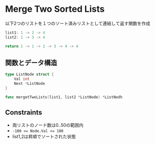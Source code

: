 # Merge Two Sorted Lists

以下2つのリストを１つのソート済みリストとして連結して返す関数を作成

```go
list1: 1 -> 2 -> 4
list2: 1 -> 3 -> 4

return 1 -> 1 -> 2 -> 3 -> 4 -> 4
```

## 関数とデータ構造
```go
type ListNode struct {
    Val int
    Next *ListNode
}

func mergetTwoLists(list1, list2 *ListNode) *ListNodh
```

## Constraints
* 両リストのノード数は0..50の範囲内
* `-100 <= Node.Val <= 100`
* list1,2は昇順でソートされた状態
